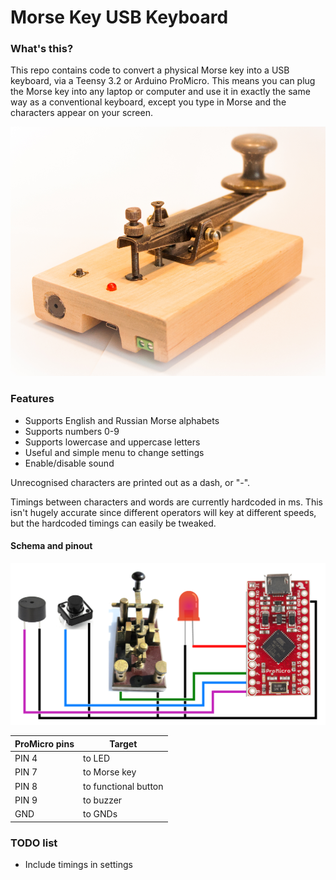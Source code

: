 # Morse Key USB Keyboard

### What's this?

This repo contains code to convert a physical Morse key into a USB keyboard, via a Teensy 3.2 or Arduino ProMicro. This means you can plug the Morse key into any laptop or computer and use it in exactly the same way as a conventional keyboard, except you type in Morse and the characters appear on your screen.

![morse key usb keyboard](https://github.com/save2love/morse/raw/master/morsekey.png "Morse Key USB Keyboard")

### Features

* Supports English and Russian Morse alphabets
* Supports numbers 0-9
* Supports lowercase and uppercase letters
* Useful and simple menu to change settings
* Enable/disable sound

Unrecognised characters are printed out as a dash, or "-".

Timings between characters and words are currently hardcoded in ms. This isn't hugely accurate since different operators will key at different speeds, but the hardcoded timings can easily be tweaked.

#### Schema and pinout

![morse key usb keyboard schema](https://github.com/save2love/morse/raw/master/schema.png "Morse Key USB Keyboard schema")

| ProMicro pins | Target               |
| ------------- |----------------------|
| PIN 4         | to LED               |
| PIN 7         | to Morse key         |
| PIN 8         | to functional button |
| PIN 9         | to buzzer            |
| GND           | to GNDs              |

### TODO list

* Include timings in settings
